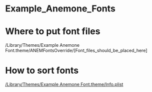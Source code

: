 # Example_Anemone_Fonts


# Where to put font files
 
/Library/Themes/Example Anemone Font.theme/ANEMFontsOverride/[Font_files_should_be_placed_here]

# How to sort fonts

[/Library/Themes/Example Anemone Font.theme/Info.plist](https://github.com/mwoolweaver/Example_Anemone_Fonts/blob/master/Example_Anemone_Font/Library/Themes/Example%20Anemone%20Font.theme/Info.plist)

